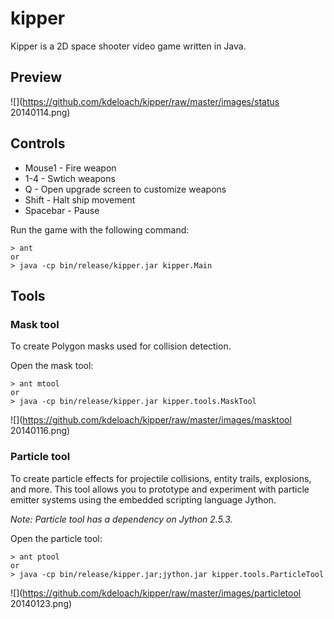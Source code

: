 # kipper

Kipper is a 2D space shooter video game written in Java.

## Preview

![](https://github.com/kdeloach/kipper/raw/master/images/status 20140114.png)

## Controls

* Mouse1 - Fire weapon
* 1-4 - Swtich weapons
* Q - Open upgrade screen to customize weapons
* Shift - Halt ship movement
* Spacebar - Pause

Run the game with the following command:

    > ant
    or
    > java -cp bin/release/kipper.jar kipper.Main

## Tools

### Mask tool

To create Polygon masks used for collision detection.

Open the mask tool:

    > ant mtool
    or
    > java -cp bin/release/kipper.jar kipper.tools.MaskTool

![](https://github.com/kdeloach/kipper/raw/master/images/masktool 20140116.png)

### Particle tool

To create particle effects for projectile collisions, entity trails, explosions, and more. This tool allows you to prototype and experiment with particle emitter systems using the embedded scripting language Jython.

*Note: Particle tool has a dependency on Jython 2.5.3.*

Open the particle tool:

    > ant ptool
    or
    > java -cp bin/release/kipper.jar;jython.jar kipper.tools.ParticleTool

![](https://github.com/kdeloach/kipper/raw/master/images/particletool 20140123.png)